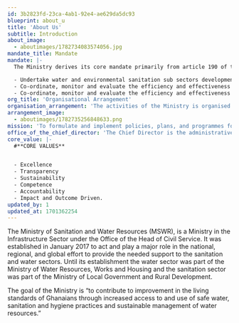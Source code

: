 ```yaml
---
id: 3b2823fd-23ca-4ab1-92e4-ae629da5dc93
blueprint: about_u
title: 'About Us'
subtitle: Introduction
about_image:
  - aboutimages/1782734083574056.jpg
mandate_title: Mandate
mandate: |-
  The Ministry derives its core mandate primarily from article 190 of the 1992 constitution of the Republic of Ghana, the Civil Service Law, 1993 (PNDCL 327) and the Civil Service (Ministry) Instrument, 2017 (EI 28), which stipulate that the Ministry shall:

  - Undertake water and environmental sanitation sub sectors development planning in consultation with the National Development Planning Commission (NDPC);
  - Co-ordinate, monitor and evaluate the efficiency and effectiveness of the performance of the sanitation and water sub sectors.
  - Co-ordinate, monitor and evaluate the efficiency and effectiveness of the performance of the sanitation and water sub sectors.
org_title: 'Organisational Arrangement'
organisation_arrangement: 'The activities of the Ministry is organised and coordinated by six (6) line directorates and one (1) unit. The Ministry has oversight responsibility over three (3) Agencies. These Agencies implement the Ministry’s core policy areas of Sanitation and Water. The Ministry is the focal point for organising the activities of the sanitation and water sub sectors of the Government Machinery. The organizational structure establishes positions for the office of the Honourable Minister, Deputy Minister, Chief Director as well as four (4) line Directorates, two (2) Technical Directorates, and an Internal Audit unit.'
arrangement_image:
  - aboutimages/1782735256848633.png
mission: 'To formulate and implement policies, plans, and programmes for the sustainable management of the nation’s water resources, the provision of safe, adequate, and affordable water; provision of environmental sanitation facilities, effective and sustainable management of liquid and solid waste for the well-being of all people living in the country.'
office_of_the_chief_director: 'The Chief Director is the administrative head and supervises the formulation of effective and efficient sector policies and ensures the consistent implementation of these policies and management practices within the Ministry, its Departments and Agencies. In addition, responsible for the co-ordination and monitoring of all the activities of the various Directorates, and Agencies, to ensure the achievement of sector goals and objectives.'
core_value: |-
  #**CORE VALUES**


  - Excellence
  - Transparency
  - Sustainability
  - Competence
  - Accountability
  - Impact and Outcome Driven.
updated_by: 1
updated_at: 1701362254
---
```

The Ministry of Sanitation and Water Resources (MSWR), is a Ministry in the Infrastructure Sector under the Office of the Head of Civil Service. It was established in January 2017 to act and play a major role in the national, regional, and global effort to provide the needed support to the sanitation and water sectors. Until its establishment the water sector was part of the Ministry of Water Resources, Works and Housing and the sanitation sector was part of the Ministry of Local Government and Rural Development.

The goal of the Ministry is “to contribute to improvement in the living standards of Ghanaians through increased access to and use of safe water, sanitation and hygiene practices and sustainable management of water resources.”